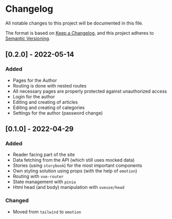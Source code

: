# Changelog

All notable changes to this project will be documented in this file.

The format is based on [Keep a Changelog](https://keepachangelog.com/en/1.0.0/),
and this project adheres to [Semantic Versioning](https://semver.org/spec/v2.0.0.html).

## [0.2.0] - 2022-05-14

### Added

- Pages for the Author
- Routing is done with nested routes
- All necessary pages are properly protected against unauthorized access
- Login for the author
- Editing and creating of articles
- Editing and creating of categories
- Settings for the author (password change)


## [0.1.0] - 2022-04-29

### Added

- Reader facing part of the site
- Data fetching from the API (which still uses mocked data)
- Stories (using `storybook`) for the most important components
- Own styling solution using props (with the help of `emotion`)
- Routing with `vue-router`
- State management with `pinia`
- Html head (and body) manipulation with `vueuse/head`

### Changed

- Moved from `tailwind` to `emotion`
